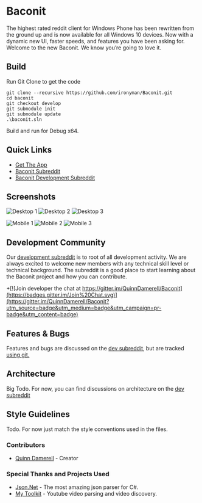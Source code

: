 # Baconit
The highest rated reddit client for Windows Phone has been rewritten from the ground up and is now available for all Windows 10 devices. Now with a dynamic new UI, faster speeds, and features you have been asking for. Welcome to the new Baconit. We know you’re going to love it.

## Build

Run Git Clone to get the code
```
git clone --recursive https://github.com/ironyman/Baconit.git
cd baconit
git checkout develop
git submodule init
git submodule update
.\baconit.sln
```
Build and run for Debug x64.


## Quick Links
* [Get The App](https://www.microsoft.com/store/apps/9wzdncrfj0bc)
* [Baconit Subreddit](https://www.reddit.com/r/baconit)
* [Baconit Development Subreddit](https://www.reddit.com/r/BaconitDev)

## Screenshots
![Desktop 1](https://github.com/QuinnDamerell/Baconit/blob/develop/Media/GitHubReadme/Desktop1.png)
![Desktop 2](https://github.com/QuinnDamerell/Baconit/blob/develop/Media/GitHubReadme/Desktop2.png)
![Desktop 3](https://github.com/QuinnDamerell/Baconit/blob/develop/Media/GitHubReadme/Desktop3.png)


![Mobile 1](https://github.com/QuinnDamerell/Baconit/blob/develop/Media/GitHubReadme/Phone1.png)
![Mobile 2](https://github.com/QuinnDamerell/Baconit/blob/develop/Media/GitHubReadme/Phone2.png)
![Mobile 3](https://github.com/QuinnDamerell/Baconit/blob/develop/Media/GitHubReadme/Phone3.png)

## Development Community
Our [development subreddit](https://www.reddit.com/r/BaconitDev) is to root of all development activity. We are always excited to welcome new members with any technical skill level or technical background. The subreddit is a good place to start learning about the Baconit project and how you can contribute.

+[![Join developer the chat at https://gitter.im/QuinnDamerell/Baconit](https://badges.gitter.im/Join%20Chat.svg)](https://gitter.im/QuinnDamerell/Baconit?utm_source=badge&utm_medium=badge&utm_campaign=pr-badge&utm_content=badge)

## Features & Bugs
Features and bugs are discussed on the [dev subreddit](https://www.reddit.com/r/BaconitDev), but are tracked [using git.](https://github.com/QuinnDamerell/Baconit/issues)

## Architecture
Big Todo. For now, you can find discussions on architecture on the [dev subreddit](https://www.reddit.com/r/BaconitDev)

## Style Guidelines
Todo. For now just match the style conventions used in the files.

### Contributors

* [Quinn Damerell](http://www.quinndamerell.com/) - Creator

### Special Thanks and Projects Used

* [Json.Net](https://github.com/JamesNK/Newtonsoft.Json) - The most amazing json parser for C#.
* [My Toolkit](https://github.com/MyToolkit/MyToolkit/wiki/YouTube) - Youtube video parsing and video discovery.

